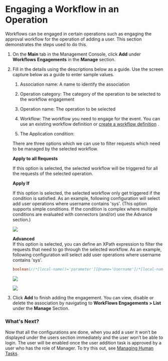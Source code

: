 # Engaging a Workflow in an Operation

Workflows can be engaged in certain operations such as engaging the
approval workflow for the operation of adding a user. This section
demonstrates the steps used to do this.

1.  On the **Main** tab in the Management Console, click **Add** under
    **Workflows** **Engagements** in the **Manage** section.
2.  Fill in the details using the descriptions below as a guide. Use the
    screen capture below as a guide to enter sample values.  

    1.  Association name: A name to identify the association

    2.  Operation category: The category of the operation to be selected
        to the workflow engagement

    3.  Operation name: The operation to be selected

    4.  Workflow: The workflow you need to engage for the event. You can
        use an existing workflow definition or [create a workflow
        definition](https://docs.wso2.com/display/IS540/Adding+a+New+Workflow+Definition)
        .

    5.  The Application condition:

    There are three options which we can use to filter requests which
    need to be managed by the selected workflow.

    **Apply to all Requests**

    If this option is selected, the selected workflow will be triggered
    for all the requests of the selected operation.

    **Apply If**

    If this option is selected, the selected workflow only get triggered
    if the condition is satisfied. As an example, following
    configuration will select add user operations where username
    contains 'sys'. (This option supports simple conditions. If the
    condition is complex where multiple conditions are evaluated with
    connectors (and/or) use the Advance section.)

    ![]( ../../assets/img/103330276/103330278.png) 

    **Advanced**  
    If this option is selected, you can define an XPath expression to
    filter the requests that need to go through the selected workflow.
    As an example, following configuration will select add user
    operations where username contains 'sys'.

    ``` java
    boolean(//*[local-name()='parameter'][@name='Username']/*[local-name()='value']/*[local-name()='itemValue'][contains(text(),'sys')])
    ```

    ![]( ../../assets/img/103330276/103330279.png) 

    ![]( ../../assets/img/103330276/103330277.png) 

3.  Click **Add** to finish adding the engagement. You can view, disable
    or delete the association by navigating to **WorkFlows
    Engagements \> List** under the **Manage** Section.  

### What's Next?

Now that all the configurations are done, when you add a user it won’t
be displayed under the users section immediately and the user won’t be
able to login. The user will be enabled once the user addition task is
approved by a user who has the role of Manager. To try this out, see
[Managing Human Tasks](_Managing_Human_Tasks_).

